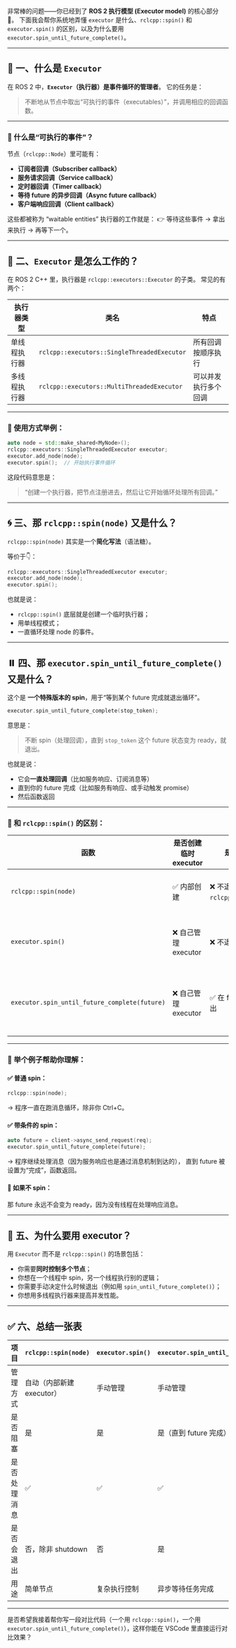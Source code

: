 非常棒的问题——你已经到了 **ROS 2 执行模型 (Executor model)** 的核心部分 🎯。
下面我会帮你系统地弄懂 `executor` 是什么、`rclcpp::spin()` 和 `executor.spin()` 的区别，以及为什么要用 `executor.spin_until_future_complete()`。

---

## 🧩 一、什么是 `Executor`

在 ROS 2 中，**`Executor`（执行器）是事件循环的管理者**。
它的任务是：

> 不断地从节点中取出“可执行的事件（executables）”，并调用相应的回调函数。

---

### 🔁 什么是“可执行的事件”？

节点（`rclcpp::Node`）里可能有：

* **订阅者回调（Subscriber callback）**
* **服务请求回调（Service callback）**
* **定时器回调（Timer callback）**
* **等待 future 的异步回调（Async future callback）**
* **客户端响应回调（Client callback）**

这些都被称为 “waitable entities”
执行器的工作就是：
👉 等待这些事件 → 拿出来执行 → 再等下一个。

---

## 🧠 二、`Executor` 是怎么工作的？

在 ROS 2 C++ 里，执行器是 `rclcpp::executors::Executor` 的子类。
常见的有两个：

| 执行器类型  | 类名                                          | 特点         |
| ------ | ------------------------------------------- | ---------- |
| 单线程执行器 | `rclcpp::executors::SingleThreadedExecutor` | 所有回调按顺序执行  |
| 多线程执行器 | `rclcpp::executors::MultiThreadedExecutor`  | 可以并发执行多个回调 |

---

### 🧱 使用方式举例：

```cpp
auto node = std::make_shared<MyNode>();
rclcpp::executors::SingleThreadedExecutor executor;
executor.add_node(node);
executor.spin();  // 开始执行事件循环
```

这段代码意思是：

> “创建一个执行器，把节点注册进去，然后让它开始循环处理所有回调。”

---

## 🌀 三、那 `rclcpp::spin(node)` 又是什么？

`rclcpp::spin(node)` 其实是一个**简化写法**（语法糖）。

等价于👇：

```cpp
rclcpp::executors::SingleThreadedExecutor executor;
executor.add_node(node);
executor.spin();
```

也就是说：

* `rclcpp::spin()` 底层就是创建一个临时执行器；
* 用单线程模式；
* 一直循环处理 node 的事件。

---

## ⏸️ 四、那 `executor.spin_until_future_complete()` 又是什么？

这个是 **一个特殊版本的 spin**，用于“等到某个 future 完成就退出循环”。

```cpp
executor.spin_until_future_complete(stop_token);
```

意思是：

> 不断 spin（处理回调），直到 `stop_token` 这个 future 状态变为 ready，就退出。

也就是说：

* 它会**一直处理回调**（比如服务响应、订阅消息等）
* 直到你的 future 完成（比如服务有响应、或手动触发 promise）
* 然后函数返回

---

### 🧩 和 `rclcpp::spin()` 的区别：

| 函数                                            | 是否创建临时 executor | 是否自动退出                         | 用途           |
| --------------------------------------------- | --------------- | ------------------------------ | ------------ |
| `rclcpp::spin(node)`                          | ✅ 内部创建          | ❌ 不退出（除非 `rclcpp::shutdown()`） | 通常用于主节点      |
| `executor.spin()`                             | ❌ 自己管理 executor | ❌ 不退出                          | 多节点、多线程控制    |
| `executor.spin_until_future_complete(future)` | ❌ 自己管理 executor | ✅ 在 future 完成时退出               | 用于等待某个异步任务完成 |

---

### 🧠 举个例子帮助你理解：

#### ✅ 普通 spin：

```cpp
rclcpp::spin(node);
```

→ 程序一直在跑消息循环，除非你 Ctrl+C。

#### ✅ 带条件的 spin：

```cpp
auto future = client->async_send_request(req);
executor.spin_until_future_complete(future);
```

→ 程序继续处理消息（因为服务响应也是通过消息机制到达的），
直到 future 被设置为“完成”，函数返回。

#### 🚫 如果不 spin：

那 future 永远不会变为 ready，因为没有线程在处理响应消息。

---

## 🧩 五、为什么要用 executor？

用 `Executor` 而不是 `rclcpp::spin()` 的场景包括：

* 你需要**同时控制多个节点**；
* 你想在一个线程中 spin，另一个线程执行别的逻辑；
* 你需要手动决定什么时候退出（例如用 `spin_until_future_complete()`）；
* 你想用多线程执行器来提高并发性能。

---

## ✅ 六、总结一张表

| 项目     | `rclcpp::spin(node)` | `executor.spin()` | `executor.spin_until_future_complete(future)` |
| ------ | -------------------- | ----------------- | --------------------------------------------- |
| 管理方式   | 自动（内部新建 executor）    | 手动管理              | 手动管理                                          |
| 是否阻塞   | 是                    | 是                 | 是（直到 future 完成）                               |
| 是否处理消息 | ✅                    | ✅                 | ✅                                             |
| 是否会退出  | 否，除非 shutdown        | 否                 | 是                                             |
| 用途     | 简单节点                 | 复杂执行控制            | 异步等待任务完成                                      |

---

是否希望我接着帮你写一段对比代码（一个用 `rclcpp::spin()`，一个用 `executor.spin_until_future_complete()`），这样你能在 VSCode 里直接运行对比效果？
